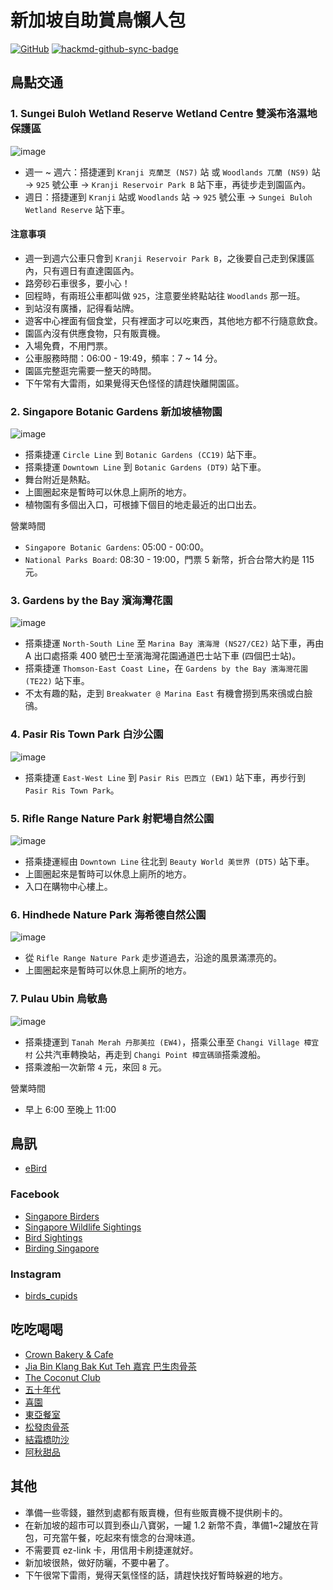 # 新加坡自助賞鳥懶人包

[![GitHub](https://img.shields.io/badge/GitHub-black?logo=github)](https://github.com/siansiansu/singapore-birding)
[![hackmd-github-sync-badge](https://hackmd.io/gW-duMSsQd6uO4A3hqBLAw/badge)](https://hackmd.io/gW-duMSsQd6uO4A3hqBLAw)

## 鳥點交通

### 1. Sungei Buloh Wetland Reserve Wetland Centre 雙溪布洛濕地保護區

![image](https://github.com/siansiansu/singapore-birding/assets/33391637/95e9122b-6e2a-4ce2-ab8b-538b875b393f)

- 週一 ~ 週六：搭捷運到 `Kranji 克蘭芝 (NS7)` 站 或 `Woodlands 兀蘭 (NS9)` 站 -> `925` 號公車 -> `Kranji Reservoir Park B` 站下車，再徒步走到園區內。
- 週日：搭捷運到 `Kranji` 站或 `Woodlands` 站 -> `925` 號公車 -> `Sungei Buloh Wetland Reserve` 站下車。

#### 注意事項

- 週一到週六公車只會到 `Kranji Reservoir Park B`，之後要自己走到保護區內，只有週日有直達園區內。
- 路旁砂石車很多，要小心！
- 回程時，有兩班公車都叫做 `925`，注意要坐終點站往 `Woodlands` 那一班。
- 到站沒有廣播，記得看站牌。
- 遊客中心裡面有個食堂，只有裡面才可以吃東西，其他地方都不行隨意飲食。
- 園區內沒有供應食物，只有販賣機。
- 入場免費，不用門票。
- 公車服務時間：06:00 - 19:49，頻率：7 ~ 14 分。
- 園區完整逛完需要一整天的時間。
- 下午常有大雷雨，如果覺得天色怪怪的請趕快離開園區。

### 2. Singapore Botanic Gardens 新加坡植物園

![image](https://github.com/siansiansu/singapore-birding/assets/33391637/7acc5de2-269d-433d-8dd9-f913c81f3952)

- 搭乘捷運 `Circle Line` 到 `Botanic Gardens (CC19)` 站下車。
- 搭乘捷運 `Downtown Line` 到 `Botanic Gardens (DT9)` 站下車。
- 舞台附近是熱點。
- 上圖圈起來是暫時可以休息上廁所的地方。
- 植物園有多個出入口，可根據下個目的地走最近的出口出去。

營業時間

- `Singapore Botanic Gardens`: 05:00 - 00:00。
- `National Parks Board`: 08:30 - 19:00，門票 5 新幣，折合台幣大約是 115 元。

### 3. Gardens by the Bay 濱海灣花園

![image](https://github.com/siansiansu/singapore-birding/assets/33391637/400584c2-62a2-4281-9f01-4066e2613b55)

- 搭乘捷運 `North-South Line` 至 `Marina Bay 濱海灣 (NS27/CE2)` 站下車，再由 A 出口處搭乘 400 號巴士至濱海灣花園通道巴士站下車 (四個巴士站)。
- 搭乘捷運 `Thomson-East Coast Line`，在 `Gardens by the Bay 濱海灣花園 (TE22)` 站下車。
- 不太有趣的點，走到 `Breakwater @ Marina East` 有機會撈到馬來鴴或白臉鴴。

### 4. Pasir Ris Town Park 白沙公園

![image](https://github.com/siansiansu/singapore-birding/assets/33391637/be836991-e3f4-49c4-acd5-9c13449529f6)

- 搭乘捷運 `East-West Line` 到 `Pasir Ris 巴西立 (EW1)` 站下車，再步行到 `Pasir Ris Town Park`。

### 5. Rifle Range Nature Park 射靶場自然公園

![image](https://github.com/siansiansu/singapore-birding/assets/33391637/5a44d9b3-a557-48b9-afcc-9ab00ff0736a)

- 搭乘捷運經由 `Downtown Line` 往北到 `Beauty World 美世界 (DT5)` 站下車。
- 上圖圈起來是暫時可以休息上廁所的地方。
- 入口在購物中心樓上。

### 6. Hindhede Nature Park 海希德自然公園

![image](https://github.com/siansiansu/singapore-birding/assets/33391637/607d1ef4-2af5-4673-8677-d08f955a79ea)

- 從 `Rifle Range Nature Park` 走步道過去，沿途的風景滿漂亮的。
- 上圖圈起來是暫時可以休息上廁所的地方。

### 7. Pulau Ubin 烏敏島

![image](https://github.com/siansiansu/singapore-birding/assets/33391637/c7cfe7bb-4f4e-4e52-adfd-bdfc90739ed7)

- 搭乘捷運到 `Tanah Merah 丹那美拉 (EW4)`，搭乘公車至 `Changi Village 樟宜村` 公共汽車轉換站，再走到 `Changi Point 樟宜碼頭`搭乘渡船。
- 搭乘渡船一次新幣 `4` 元，來回 `8` 元。

營業時間

- 早上 6:00 至晚上 11:00

## 鳥訊

- [eBird](https://ebird.org/home)

### Facebook

- [Singapore Birders](https://www.facebook.com/groups/singaporebirdgroup)
- [Singapore Wildlife Sightings](https://www.facebook.com/groups/179531089457)
- [Bird Sightings](https://www.facebook.com/groups/1407072732845076)
- [Birding Singapore](https://www.facebook.com/birdingsg/)

### Instagram

- [birds_cupids](https://www.instagram.com/birds_cupids/)

## 吃吃喝喝

- [Crown Bakery & Cafe](https://maps.app.goo.gl/aZnEvVQ3KrrhMHXE9)
- [Jia Bin Klang Bak Kut Teh 嘉宾 巴生肉骨茶](https://maps.app.goo.gl/oxaMjMNkq67RzeuJ8)
- [The Coconut Club](https://maps.app.goo.gl/f8JuzfHxbfNmVCsk6)
- [五十年代](https://maps.app.goo.gl/vcRTXFoSUoPsUiyj6)
- [喜園](https://maps.app.goo.gl/a4eJK6GAAzdGAYmdA)
- [東亞餐室](https://maps.app.goo.gl/dS1mAjtC5JM5sm2F6)
- [松發肉骨茶](https://maps.app.goo.gl/eAjA1qTHd1pk76UX7)
- [結霜橋叻沙](https://maps.app.goo.gl/yr9mPrJVLykoxUGGA)
- [阿秋甜品](https://maps.app.goo.gl/PXHaC5UYdaPN5bzy8)

## 其他

- 準備一些零錢，雖然到處都有販賣機，但有些販賣機不提供刷卡的。
- 在新加坡的超市可以買到泰山八寶粥，一罐 1.2 新幣不貴，準備1~2罐放在背包，可充當午餐，吃起來有懷念的台灣味道。
- 不需要買 ez-link 卡，用信用卡刷捷運就好。
- 新加坡很熱，做好防曬，不要中暑了。
- 下午很常下雷雨，覺得天氣怪怪的話，請趕快找好暫時躲避的地方。
